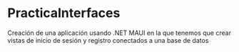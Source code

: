 # PracticaInterfaces
Creación de una aplicación usando .NET MAUI en la que tenemos que crear vistas de inicio de sesión y registro conectados a una base de datos
